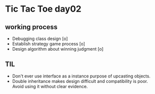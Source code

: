 # Tic Tac Toe day02
## working process
- Debugging class design [o]
- Establish strategy game process [o]
- Design algorithm about winning judgment [o]

## TIL
- Don't ever use interface as a instance purpose of upcasting objects.
- Double inheritance makes design difficult and compatibility is poor. Avoid using it without clear evidence.